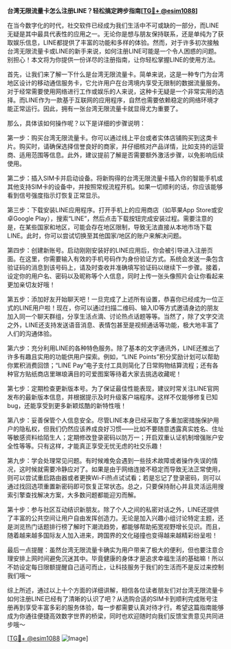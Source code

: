 **台湾无限流量卡怎么注册LINE？轻松搞定跨步指南[[TG💪+ @esim1088](https://t.me/s/esim1088)]**

在当今数字化的时代，社交软件已经成为我们生活中不可或缺的一部分，而LINE无疑是其中最具代表性的应用之一。无论你是想与朋友保持联系，还是单纯为了获取娱乐信息，LINE都提供了丰富的功能和多样的体验。然而，对于许多初次接触台湾无限流量卡或LINE的新手来说，如何注册LINE可能是一个令人困惑的问题。别担心！本文将为你提供一份详尽的注册指南，让你轻松掌握LINE的使用方法。

首先，让我们来了解一下什么是台湾无限流量卡。简单来说，这是一种专门为台湾地区设计的移动通信服务卡，它允许用户在台湾境内享受无限制的数据流量服务。对于经常需要使用网络进行工作或娱乐的人来说，这种卡无疑是一个非常实用的选择。而LINE作为一款基于互联网的应用程序，自然也需要依赖稳定的网络环境才能正常运行。因此，拥有一张台湾无限流量卡就显得尤为重要了。

那么，具体该如何操作呢？以下是详细的步骤说明：

第一步：购买台湾无限流量卡。你可以通过线上平台或者实体店铺购买到这类卡片。购买时，请确保选择信誉良好的商家，并仔细核对产品详情，比如支持的运营商、适用范围等信息。此外，建议提前了解是否需要额外激活步骤，以免影响后续使用。

第二步：插入SIM卡并启动设备。将新购得的台湾无限流量卡插入你的智能手机或其他支持SIM卡的设备中，并按照常规流程开机。如果一切顺利的话，你应该能够看到信号强度指示灯恢复正常显示。

第三步：下载安装LINE应用程序。打开手机上的应用商店（如苹果App Store或安卓Google Play），搜索“LINE”，然后点击下载按钮完成安装过程。需要注意的是，在某些国家和地区，可能会存在地区限制，导致无法直接从本地市场下载LINE。此时，你可以尝试切换至其他国家/地区的账户来解决问题。

第四步：创建新账号。启动刚刚安装好的LINE应用后，你会被引导进入注册页面。在这里，你需要输入有效的手机号码作为身份验证方式。系统会发送一条包含验证码的消息到该号码上，请及时查收并准确填写验证码以继续下一步骤。接着，设定你的用户名、密码以及昵称等个人信息，同时上传一张头像照片会让你看起来更加亲切友好哦！

第五步：添加好友开始聊天吧！一旦完成了上述所有设置，恭喜你已经成为一位正式的LINE用户啦！现在，你可以通过扫描二维码、输入ID等方式邀请身边的朋友加入同一个聊天群组，分享生活点滴、讨论热点话题等等。当然了，除了文字交流之外，LINE还支持发送语音消息、表情包甚至是视频通话等功能，极大地丰富了人们的沟通体验。

第六步：充分利用LINE的各种特色服务。除了基本的文字通讯外，LINE还推出了许多有趣且实用的功能供用户探索。例如，“LINE Points”积分奖励计划可以帮助你累积消费回馈；“LINE Pay”电子支付工具则简化了日常购物结算流程；还有各种官方贴纸商店里琳琅满目的可爱图案等待着大家去挑选收藏呢！

第七步：定期检查更新版本号。为了保证最佳性能表现，建议时常关注LINE官网发布的最新版本信息，并根据提示及时升级客户端程序。这样不仅能够修复已知bug，还能享受到更多新颖炫酷的新特性哦！

第八步：妥善保管个人信息安全。尽管LINE本身已经采取了多重加密措施保护用户的隐私权，但我们仍然应该养成良好习惯——比如不要随意透露真实姓名、住址等敏感资料给陌生人；定期修改登录密码以防万一；开启双重认证机制增强账户安全性等等。只有这样，才能真正享受无忧无虑的社交乐趣！

第九步：学会处理常见问题。有时候难免会遇到一些技术故障或者操作失误的情况，这时候就需要冷静应对了。如果是由于网络连接不稳定而导致无法正常使用，则可以尝试重启路由器或者更换Wi-Fi热点试试看；若是忘记了登录密码，则可以通过找回选项重置新密码即可恢复正常状态。总之，只要保持耐心并且灵活运用搜索引擎查找解决方案，大多数问题都能迎刃而解。

第十步：参与社区互动结识新朋友。除了个人之间的私密对话之外，LINE还提供了丰富的公共空间让用户自由发挥创造力。无论是加入兴趣小组讨论特定主题，还是浏览热门话题排行榜了解时下潮流趋势，都能够帮助拓宽视野增长见识。而且，随着越来越多国际友人加入进来，跨国界的文化碰撞也变得越来越精彩纷呈啦！

最后一点提醒：虽然台湾无限流量卡确实为用户带来了极大的便利，但也要注意合理安排上网时间避免沉迷其中。毕竟健康的身体才是追求幸福生活的基础嘛！所以不妨设定每日限额提醒自己适可而止，让科技服务于我们的生活而不是反过来控制我们哦～

综上所述，通过以上十个方面的详细讲解，相信各位读者朋友们对台湾无限流量卡如何注册LINE已经有了清晰的认识了吧？从选购合适的SIM卡到顺利完成账号注册再到享受丰富多彩的服务体验，每一步都需要认真对待才行。希望这篇指南能够成为你通往便捷高效数字世界的桥梁，同时也欢迎随时向我们反馈宝贵意见共同进步哦～

[[TG💪+ @esim1088](https://t.me/s/esim1088) ![Image](https://i.postimg.cc/4NQfJmqS/Snipaste-2025-05-13-00-14-12.png)]
